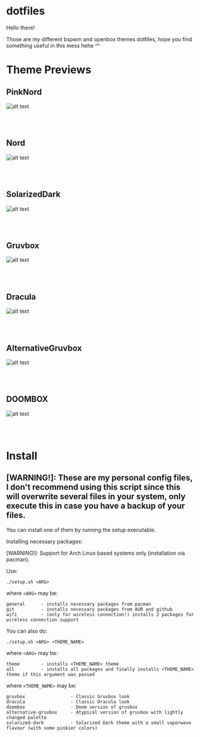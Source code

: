# dotfiles

Hello there!

Those are my different bspwm and openbox themes dotfiles, hope you find something useful in this mess hehe ^^

# Theme Previews

## PinkNord
![alt text](screenshots/PinkNord.png)

<br/><br/>

## Nord
![alt text](screenshots/Nord.png)

<br/><br/>

## SolarizedDark
![alt text](screenshots/SolarizedDark.png)

<br/><br/>

## Gruvbox
![alt text](screenshots/Gruvbox.png)

<br/><br/>

## Dracula
![alt text](screenshots/Dracula.png)

<br/><br/>

## AlternativeGruvbox
![alt text](screenshots/Alternative-Gruvbox.png)

<br/><br/>

## DOOMBOX
![alt text](screenshots/Doombox.jpg)

<br/><br/>

# Install

## [WARNING!]: These are my personal config files, I don't recommend using this script since this will overwrite several files in your system, only execute this in case you have a backup of your files.

You can install one of them by running the setup executable.

Installing necessary packages:

[WARNING!]: Support for Arch Linux based systems only (installation via pacman).

Use:

```shell
./setup.sh <ARG> 
```

where 
```<ARG>```
may be:

```
general      - installs necessary packages from pacman
git          - installs necessary packages from AUR and github
wifi         - (only for wireless connection!) installs 2 packages for wireless connection support
```

You can also do:


```shell
./setup.sh <ARG> <THEME_NAME>
```

where 
```<ARG>```
may be:

```
theme        - installs <THEME_NAME> theme
all          - installs all packages and finally installs <THEME_NAME> theme if this argument was passed
```

where 
```<THEME_NAME>```
may be:

```
gruvbox                 - Classic Gruvbox look
dracula                 - Classic Dracula look
doombox                 - Doom version of gruvbox
alternative-gruvbox     - Atypical version of gruvbox with lightly changed palette
solarized-dark          - Solarized Dark theme with a small vaporwave flavour (with some pinkier colors)
```
